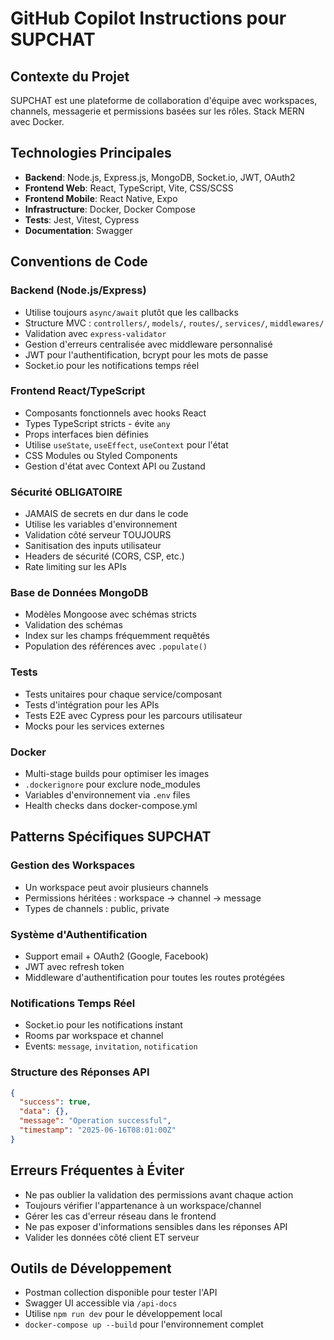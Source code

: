 # GitHub Copilot Instructions pour SUPCHAT

## Contexte du Projet
SUPCHAT est une plateforme de collaboration d'équipe avec workspaces, channels, messagerie et permissions basées sur les rôles. Stack MERN avec Docker.

## Technologies Principales
- **Backend**: Node.js, Express.js, MongoDB, Socket.io, JWT, OAuth2
- **Frontend Web**: React, TypeScript, Vite, CSS/SCSS
- **Frontend Mobile**: React Native, Expo
- **Infrastructure**: Docker, Docker Compose
- **Tests**: Jest, Vitest, Cypress
- **Documentation**: Swagger

## Conventions de Code

### Backend (Node.js/Express)
- Utilise toujours `async/await` plutôt que les callbacks
- Structure MVC : `controllers/`, `models/`, `routes/`, `services/`, `middlewares/`
- Validation avec `express-validator`
- Gestion d'erreurs centralisée avec middleware personnalisé
- JWT pour l'authentification, bcrypt pour les mots de passe
- Socket.io pour les notifications temps réel

### Frontend React/TypeScript
- Composants fonctionnels avec hooks React
- Types TypeScript stricts - évite `any`
- Props interfaces bien définies
- Utilise `useState`, `useEffect`, `useContext` pour l'état
- CSS Modules ou Styled Components
- Gestion d'état avec Context API ou Zustand

### Sécurité OBLIGATOIRE
- JAMAIS de secrets en dur dans le code
- Utilise les variables d'environnement
- Validation côté serveur TOUJOURS
- Sanitisation des inputs utilisateur
- Headers de sécurité (CORS, CSP, etc.)
- Rate limiting sur les APIs

### Base de Données MongoDB
- Modèles Mongoose avec schémas stricts
- Validation des schémas
- Index sur les champs fréquemment requêtés
- Population des références avec `.populate()`

### Tests
- Tests unitaires pour chaque service/composant
- Tests d'intégration pour les APIs
- Tests E2E avec Cypress pour les parcours utilisateur
- Mocks pour les services externes

### Docker
- Multi-stage builds pour optimiser les images
- `.dockerignore` pour exclure node_modules
- Variables d'environnement via `.env` files
- Health checks dans docker-compose.yml

## Patterns Spécifiques SUPCHAT

### Gestion des Workspaces
- Un workspace peut avoir plusieurs channels
- Permissions héritées : workspace → channel → message
- Types de channels : public, private

### Système d'Authentification
- Support email + OAuth2 (Google, Facebook)
- JWT avec refresh token
- Middleware d'authentification pour toutes les routes protégées

### Notifications Temps Réel
- Socket.io pour les notifications instant
- Rooms par workspace et channel
- Events: `message`, `invitation`, `notification`

### Structure des Réponses API
```json
{
  "success": true,
  "data": {},
  "message": "Operation successful",
  "timestamp": "2025-06-16T08:01:00Z"
}
```

## Erreurs Fréquentes à Éviter
- Ne pas oublier la validation des permissions avant chaque action
- Toujours vérifier l'appartenance à un workspace/channel
- Gérer les cas d'erreur réseau dans le frontend
- Ne pas exposer d'informations sensibles dans les réponses API
- Valider les données côté client ET serveur

## Outils de Développement
- Postman collection disponible pour tester l'API
- Swagger UI accessible via `/api-docs`
- Utilise `npm run dev` pour le développement local
- `docker-compose up --build` pour l'environnement complet